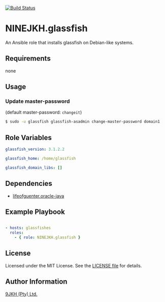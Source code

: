 [![Build Status](https://travis-ci.org/NINEJKH/ansible-role-glassfish.svg?branch=master)](https://travis-ci.org/NINEJKH/ansible-role-glassfish)

# NINEJKH.glassfish

An Ansible role that installs glassfish on Debian-like systems.

## Requirements

none

## Usage

### Update master-password

(default master-password: `changeit`)

```bash
$ sudo -u glassfish glassfish-asadmin change-master-password domain1
```

## Role Variables

```yaml
glassfish_version: 3.1.2.2

glassfish_home: /home/glassfish

glassfish_domain_libs: []
```

## Dependencies

* [lifeofguenter.oracle-java](https://galaxy.ansible.com/lifeofguenter/oracle-java/)

## Example Playbook

```yaml

- hosts: glassfishes
  roles:
    - { role: NINEJKH.glassfish }
```

## License

Licensed under the MIT License. See the [LICENSE file](LICENSE) for details.

## Author Information

[9JKH (Pty) Ltd.](https://9jkh.co.za)
